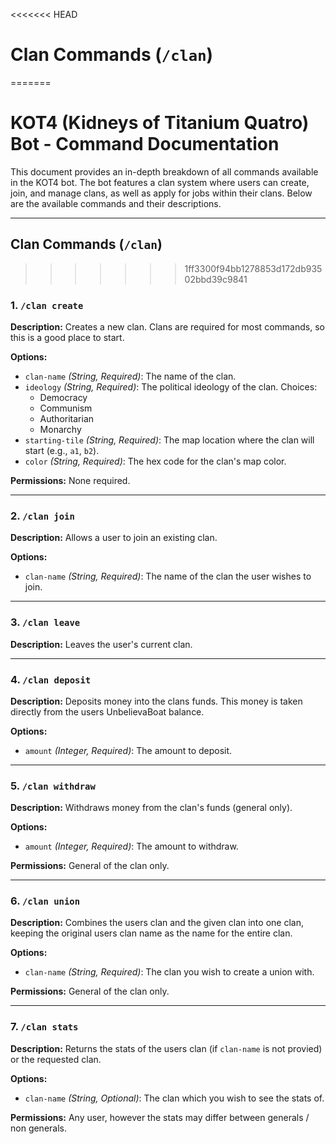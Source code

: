 
<<<<<<< HEAD
# Clan Commands (`/clan`)
=======
# KOT4 (Kidneys of Titanium Quatro) Bot - Command Documentation

This document provides an in-depth breakdown of all commands available in the KOT4 bot. The bot features a clan system where users can create, join, and manage clans, as well as apply for jobs within their clans. Below are the available commands and their descriptions.

---

## Clan Commands (`/clan`)
>>>>>>> 1ff3300f94bb1278853d172db93502bbd39c9841

### 1. `/clan create`
**Description:** Creates a new clan. Clans are required for most commands, so this is a good place to start.

**Options:**
- `clan-name` *(String, Required)*: The name of the clan.
- `ideology` *(String, Required)*: The political ideology of the clan. Choices:
  - Democracy
  - Communism
  - Authoritarian
  - Monarchy
- `starting-tile` *(String, Required)*: The map location where the clan will start (e.g., `a1`, `b2`).
- `color` *(String, Required)*: The hex code for the clan's map color.

**Permissions:** None required.

---

### 2. `/clan join`
**Description:** Allows a user to join an existing clan.

**Options:**
- `clan-name` *(String, Required)*: The name of the clan the user wishes to join.

---

### 3. `/clan leave`
**Description:** Leaves the user's current clan.

---

### 4. `/clan deposit`
**Description:** Deposits money into the clans funds. This money is taken directly from the users UnbelievaBoat balance.

**Options:**
- `amount` *(Integer, Required)*: The amount to deposit.

---

### 5. `/clan withdraw`
**Description:** Withdraws money from the clan's funds (general only).

**Options:**
- `amount` *(Integer, Required)*: The amount to withdraw.

**Permissions:** General of the clan only.

---

### 6. `/clan union`
**Description:** Combines the users clan and the given clan into one clan, keeping the original users clan name as the name for the entire clan.

**Options:**
- `clan-name` *(String, Required)*: The clan you wish to create a union with.

**Permissions:** General of the clan only.

---

### 7. `/clan stats`
**Description:** Returns the stats of the users clan (if `clan-name` is not provied) or the requested clan.

**Options:**
- `clan-name` *(String, Optional)*: The clan which you wish to see the stats of.

**Permissions:** Any user, however the stats may differ between generals / non generals.


